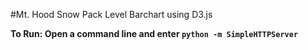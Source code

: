 #Mt. Hood Snow Pack Level Barchart using D3.js

__To Run: Open a command line and enter `python -m SimpleHTTPServer`__
